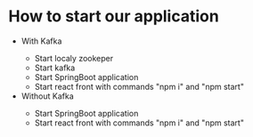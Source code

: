 <h1>How to start our application</h1>
<ul>
    <li>With Kafka</li>
        <ul>
            <li>Start localy zookeper</li>
            <li>Start kafka</li>
            <li>Start SpringBoot application</li>
            <li>Start react front with commands "npm i" and "npm start"</li> 
        </ul>
    <li>Without Kafka</li>
        <ul>
            <li>Start SpringBoot application</li>
            <li>Start react front with commands "npm i" and "npm start"</li> 
        </ul>
</ul>
